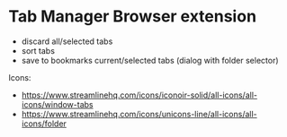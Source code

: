# Tab Manager Browser extension

- discard all/selected tabs
- sort tabs
- save to bookmarks current/selected tabs (dialog with folder selector)

Icons:
- https://www.streamlinehq.com/icons/iconoir-solid/all-icons/all-icons/window-tabs
- https://www.streamlinehq.com/icons/unicons-line/all-icons/all-icons/folder
